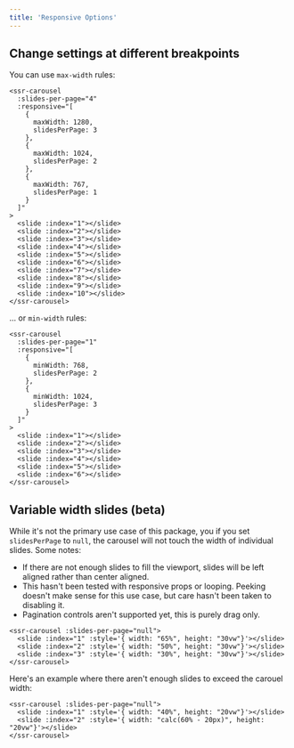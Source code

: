```yaml
---
title: 'Responsive Options'
---
```


## Change settings at different breakpoints

You can use `max-width` rules:

<demos-responsive-max-width></demos-responsive-max-width>

```vue
<ssr-carousel
  :slides-per-page="4"
  :responsive="[
    {
      maxWidth: 1280,
      slidesPerPage: 3
    },
    {
      maxWidth: 1024,
      slidesPerPage: 2
    },
    {
      maxWidth: 767,
      slidesPerPage: 1
    }
  ]"
>
  <slide :index="1"></slide>
  <slide :index="2"></slide>
  <slide :index="3"></slide>
  <slide :index="4"></slide>
  <slide :index="5"></slide>
  <slide :index="6"></slide>
  <slide :index="7"></slide>
  <slide :index="8"></slide>
  <slide :index="9"></slide>
  <slide :index="10"></slide>
</ssr-carousel>
```

... or `min-width` rules:

<demos-responsive-min-width></demos-responsive-min-width>

```vue
<ssr-carousel
  :slides-per-page="1"
  :responsive="[
    {
      minWidth: 768,
      slidesPerPage: 2
    },
    {
      minWidth: 1024,
      slidesPerPage: 3
    }
  ]"
>
  <slide :index="1"></slide>
  <slide :index="2"></slide>
  <slide :index="3"></slide>
  <slide :index="4"></slide>
  <slide :index="5"></slide>
  <slide :index="6"></slide>
</ssr-carousel>
```

## Variable width slides (beta)

While it's not the primary use case of this package, you if you set `slidesPerPage` to `null`, the carousel will not touch the width of individual slides. Some notes:

- If there are not enough slides to fill the viewport, slides will be left aligned rather than center aligned.
- This hasn't been tested with responsive props or looping. Peeking doesn't make sense for this use case, but care hasn't been taken to disabling it.
- Pagination controls aren't supported yet, this is purely drag only.

<demos-responsive-variable-width></demos-responsive-variable-width>

```vue
<ssr-carousel :slides-per-page="null">
  <slide :index="1" :style='{ width: "65%", height: "30vw"}'></slide>
  <slide :index="2" :style='{ width: "50%", height: "30vw"}'></slide>
  <slide :index="3" :style='{ width: "30%", height: "30vw"}'></slide>
</ssr-carousel>
```

Here's an example where there aren't enough slides to exceed the carouel width:

<demos-responsive-variable-width-disabled></demos-responsive-variable-width-disabled>

```vue
<ssr-carousel :slides-per-page="null">
  <slide :index="1" :style='{ width: "40%", height: "20vw"}'></slide>
  <slide :index="2" :style='{ width: "calc(60% - 20px)", height: "20vw"}'></slide>
</ssr-carousel>
```
